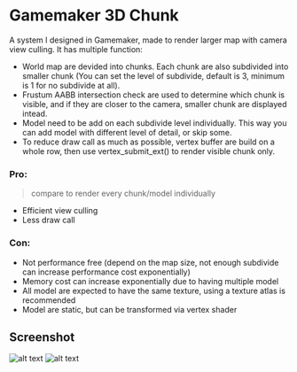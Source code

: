 # Gamemaker 3D Chunk

A system I designed in Gamemaker, made to render larger map with camera view culling. It has multiple function:

- World map are devided into chunks. Each chunk are also subdivided into smaller chunk (You can set the level of subdivide, default is 3, minimum is 1 for no subdivide at all).  
- Frustum AABB intersection check are used to determine which chunk is visible, and if they are closer to the camera, smaller chunk are displayed intead.
- Model need to be add on each subdivide level individually. This way you can add model with different level of detail, or skip some.
- To reduce draw call as much as possible, vertex buffer are build on a whole row, then use vertex_submit_ext() to render visible chunk only.
### Pro:
> compare to render every chunk/model individually

- Efficient view culling
- Less draw call

### Con:

- Not performance free (depend on the map size, not enough subdivide can increase performance cost exponentially)
- Memory cost can increase exponentially due to having multiple model
- All model are expected to have the same texture, using a texture atlas is recommended
- Model are static, but can be transformed via vertex shader

## Screenshot
![alt text](https://github.com/callmeEthan/Gamemaker_3Dchunk_culling/blob/main/README/preview_1.gif?raw=true)
![alt text](https://github.com/callmeEthan/Gamemaker_3Dchunk_culling/blob/main/README/preview_2.gif?raw=true)
